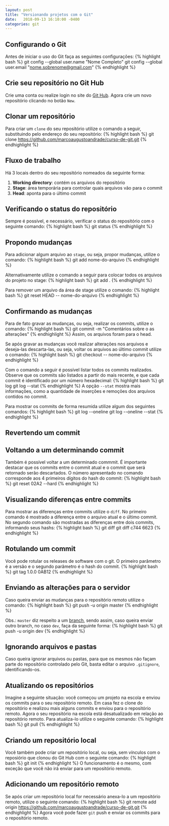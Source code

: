 ```yaml
---
layout: post
title: "Versionando projetos com o Git"
date:   2018-09-13 16:10:00 -0400
categories: git
---
```


## Configurando o Git
Antes de iniciar o uso do Git faça as seguintes configurações:
{% highlight bash %}
git config --global user.name "Nome Completo"
git config --global user.email "nome.sobrenome@gmail.com"
{% endhighlight %}


## Crie seu repositório no Git Hub
Crie uma conta ou realize login no site do [Git Hub](https://github.com).
Agora crie um novo repositório clicando no botão `New`.


## Clonar um repositório
Para criar um `clone` do seu repositório utilize o comando a seguir, substituindo pelo endereço do seu repositório:
{% highlight bash %}
git clone https://github.com/marcoaugustoandrade/curso-de-git.git
{% endhighlight %}


## Fluxo de trabalho
Há 3 locais dentro do seu repositório nomeados da seguinte forma:
1) **Working directory**: contém os arquivos do repositório
2) **Stage**: área temporária para controlar quais arquivos vão para o commit
3) **Head**: aponta para o último commit


## Verificando o status do repositório
Sempre é possível, e necessário, verificar o status do repositório com o seguinte comando:
{% highlight bash %}
git status 
{% endhighlight %}


## Propondo mudanças
Para adicionar algum arquivo ao `stage`, ou seja, propor mudanças, utilize o comando:
{% highlight bash %}
git add nome-do-arquivo
{% endhighlight %}

Alternativamente utilize o comando a seguir para colocar todos os arquivos do projeto no stage:
{% highlight bash %}
git add .
{% endhighlight %}

Para remover um arquivo da área de stage utilize o comando:
{% highlight bash %}
git reset HEAD -- nome-do-arquivo
{% endhighlight %}


## Confirmando as mudanças
Para de fato gravar as mudanças, ou seja, realizar os commits, utilize o comando:
{% highlight bash %}
git commit -m "Comentários sobre o as alterações"
{% endhighlight %}
Assim, os arquivos foram para o head.

Se após gravar as mudanças você realizar alterações nos arquivos e deseja-las descarta-las, ou seja, voltar os arquivos ao último commit utilize o comando:
{% highlight bash %}
git checkout -- nome-do-arquivo
{% endhighlight %}

Com o comando a seguir é possível listar todos os commits realizados. Observe que os commits são listados a partir do mais recente, e que cada commit é identificado por um número hexadecimal:
{% highlight bash %}
git log
git log --stat
{% endhighlight %}
A opção `--stat` mostra mais informações, como a quantidade de inserções e remoções dos arquivos contidos no commit.

Para mostrar os commits de forma resumida utilize algum dos seguintes comandos:
{% highlight bash %}
git log --oneline
git log --oneline --stat
{% endhighlight %}


## Revertendo um commit
## Voltando a um determinando commit
Também é possível voltar a um determinado commmit. É importante destacar que os commits entre o commit atual e o commit que será retornado serão descartados. O número apresentado no comando corresponde aos 4 primeiros dígitos do hash do commit:
{% highlight bash %}
git reset 02A2 --hard
{% endhighlight %}


## Visualizando diferenças entre commits
Para mostrar as diferenças entre commits utilize o `diff`. No primeiro comando é mostrado a diferença entre o arquivo atual e o último commit. No segundo comando são mostradas as diferenças entre dois commits, informando seus hashs:
{% highlight bash %}
git diff
git diff c744 6623
{% endhighlight %}


## Rotulando um commit
Você pode rotular os releases de software com o git. O primeiro parâmetro é a versão e o segundo parâmetro é o hash do commit.
{% highlight bash %}
git tag 1.0.0 0AB12
{% endhighlight %}


## Enviando as alterações para o servidor
Caso queira enviar as mudanças para o repositório remoto utilize o comando:
{% highlight bash %}
git push -u origin master
{% endhighlight %}

Obs.: `master` diz respeito a um [branch](), sendo assim, caso queira enviar outro branch, no caso `dev`, faça da seguinte forma:
{% highlight bash %}
git push -u origin dev
{% endhighlight %}


## Ignorando arquivos e pastas
Caso queira ignorar arquivos ou pastas, para que os mesmos não façam parte do repositório controlado pelo Git, basta editar o arquivo `.gitignore`, identificando-os.


## Atualizando os repositórios
Imagine a seguinte situação: você começou um projeto na escola e enviou os commits para o seu repositório remoto. Em casa fez o clone do repositório e realizou mais alguns commits e enviou para o repositório remoto. Agora o seu repositório na escola está desatualizado em relação ao repositório remoto. Para atualiza-lo utilize o seguinte comando:
{% highlight bash %}
git pull
{% endhighlight %}


## Criando um repositório local
Você também pode criar um repositório local, ou seja, sem vínculos com o reposiório que clonou do Git Hub com o seguinte comando:
{% highlight bash %}
git init
{% endhighlight %}
O funcionamento é o mesmo, com exceção que você não irá enviar para um repositório remoto.


## Adicionando um repositório remoto
Se após criar um repositório local for necessário anexa-lo a um repositório remoto, utilize o seguinte comando:
{% highlight bash %}
git remote add origin https://github.com/marcoaugustoandrade/curso-de-git.git
{% endhighlight %}
Agora você pode fazer `git` push e enviar os commits para o repositório remoto.
